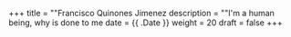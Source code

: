 +++
title = ""Francisco Quinones Jimenez 
description = ""I'm a human being, why is done to me
date = {{ .Date }}
weight = 20
draft = false
+++
